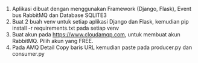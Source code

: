 1. Aplikasi dibuat dengan menggunakan Framework (Django, Flask), Event bus RabbitMQ dan Database SQLITE3
2. Buat 2 buah venv untuk setiap aplikasi Django dan Flask, kemudian pip install -r requirements.txt pada setiap venv
3. Buat akun pada https://www.cloudamqp.com, untuk membuat akun RabbitMQ. Pilih akun yang FREE.
4. Pada AMQ Detail Copy baris URL kemudian paste pada producer.py dan consumer.py

